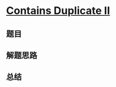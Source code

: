 # [Contains Duplicate II](https://leetcode.com/problems/contains-duplicate-ii/)
## 题目


## 解题思路


## 总结


